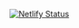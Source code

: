 [![Netlify Status](https://api.netlify.com/api/v1/badges/55261f68-f4d7-40be-a01a-b8948d3f38f1/deploy-status)](https://app.netlify.com/sites/vand/deploys)
